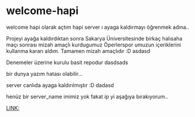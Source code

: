 # welcome-hapi

welcome hapi olarak açtım hapi server ı ayaga kaldırmayı öğrenmek adına..


Projeyi ayağa kaldırdıktan sonra Sakarya Üniversitesinde birkaç halısaha maçı sonrası 
mizah amaçlı kurdugumuz Öperlerspor umuzun içeriklerini kullanma kararı aldım. Tamamen mizah amaçlıdır :D asdasd

Denemeler üzerine kurulu basit repodur dasdsads

bir dunya yazım hatası olabilir... 


server canlıda ayaga kaldırılmıştır :D dadasd

henüz bir server_name imimiz yok fakat ip yi aşağıya bırakıyorum..

[LINK: ](http://18.198.111.93)
